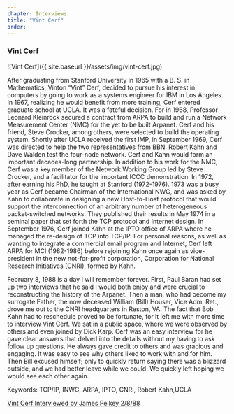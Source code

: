 ```yaml
---
chapter: Interviews
title: "Vint Cerf"
order: 
---
```


### Vint Cerf

![Vint Cerf]({{ site.baseurl }}/assets/img/vint-cerf.jpg)

After graduating from Stanford University in 1965 with a B. S. in Mathematics, Vinton “Vint” Cerf, decided to pursue his interest in computers by going to work as a systems engineer for IBM in Los Angeles. In 1967, realizing he would benefit from more training, Cerf entered graduate school at UCLA. It was a fateful decision. For in 1968, Professor Leonard Kleinrock secured a contract from ARPA to build and run a Network Measurement Center (NMC) for the yet to be built Arpanet. Cerf and his friend, Steve Crocker, among others, were selected to build the operating system. Shortly after UCLA received the first IMP, in September 1969, Cerf was directed to help the two representatives from BBN: Robert Kahn and Dave Walden test the four-node network. Cerf and Kahn would form an important decades-long partnership. In addition to his work for the NMC, Cerf was a key member of the Network Working Group led by Steve Crocker, and a facilitator for the important ICCC demonstration. In 1972, after earning his PhD, he taught at Stanford (1972-1976). 1973 was a busy year as Cerf became Chairman of the International NWG, and was asked by Kahn to collaborate in designing a new Host-to-Host protocol that would support the interconnection of an arbitrary number of heterogeneous packet-switched networks. They published their results in May 1974 in a seminal paper that set forth the TCP protocol and Internet design. In September 1976, Cerf joined Kahn at the IPTO office of ARPA where he managed the re-design of TCP into TCP/IP. For personal reasons, as well as wanting to integrate a commercial email program and Internet, Cerf left ARPA for MCI (1982-1986) before rejoining Kahn once again as vice-president in the new not-for-profit corporation, Corporation for National Research Initiatives (CNRI), formed by Kahn.

February 8, 1988 is a day I will remember forever. First, Paul Baran had set up two interviews that he said I would both enjoy and were crucial to reconstructing the history of the Arpanet. Then a man, who had become my surrogate Father, the now deceased William (Bill) Houser, Vice Adm. Ret., drove me out to the CNRI headquarters in Reston, VA. The fact that Bob Kahn had to reschedule proved to be fortunate, for it left me with more time to interview Vint Cerf. We sat in a public space, where we were observed by others and even joined by Dick Karp. Cerf was an easy interview for he gave clear answers that delved into the details without my having to ask follow up questions. He always gave credit to others and was gracious and engaging. It was easy to see why others liked to work with and for him. Then Bill excused himself; only to quickly return saying there was a blizzard outside, and we had better leave while we could. We quickly left hoping we would see each other again.

Keywords: TCP/IP, INWG, ARPA, IPTO, CNRI, Robert Kahn,UCLA

[Vint Cerf Interviewed by James Pelkey 2/8/88](https://archive.computerhistory.org/resources/access/text/2015/11/102738017-05-01-acc.pdf)

